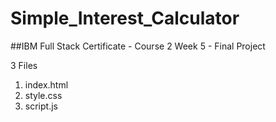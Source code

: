 # Simple_Interest_Calculator
##IBM Full Stack Certificate - Course 2 Week 5 - Final Project

3 Files
1. index.html
2. style.css
3. script.js
